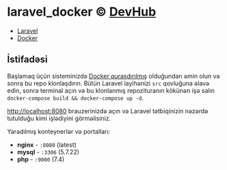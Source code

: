 # laravel_docker © [DevHub](https://t.me/devhub_az)
- [Laravel](https://laravel.com)
- [Docker](https://www.docker.com)

## İstifadəsi

Başlamaq üçün sisteminizdə [Docker quraşdırılmış](https://docs.docker.com/docker-for-mac/install/) olduğundan əmin olun və sonra bu repo klonlaşdırın. Bütün Laravel layihənizi `src` qovluğuna əlavə edin, sonra terminal açın və bu klonlanmış repozituranın kökünən işə salın `docker-compose build && docker-compose up -d`. 

[http://localhost:8080](http://localhost:8080) brauzerinizdə açın və Laravel tətbiqinizin nəzərdə tutulduğu kimi işlədiyini görməlisiniz. 

Yaradılmış konteynerlər və portalları:

- **nginx** - `:8080` (latest)
- **mysql** - `:3306` (5.7.22)
- **php** - `:9000` (7.4)